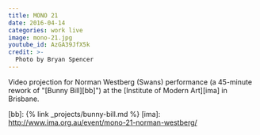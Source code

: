 ```yaml
---
title: MONO 21
date: 2016-04-14
categories: work live
image: mono-21.jpg
youtube_id: AzGA39JfX5k
credit: >-
  Photo by Bryan Spencer
---
```


Video projection for Norman Westberg (Swans) performance (a 45-minute rework of
"[Bunny Bill][bb]") at the [Institute of Modern Art][ima] in Brisbane.

[bb]: {% link _projects/bunny-bill.md %}
[ima]: http://www.ima.org.au/event/mono-21-norman-westberg/
